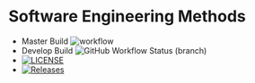 # Software Engineering Methods

- Master Build ![workflow](https://github.com/Cosmin-Ciocan/Group16/actions/workflows/main.yml/badge.svg)  
- Develop Build ![GitHub Workflow Status (branch)](https://img.shields.io/github/workflow/status/Cosmin-Ciocan/Group16/A%20workflow%20for%20my%20Hello%20World%20App)
- [![LICENSE](https://img.shields.io/github/license/Cosmin-Ciocan/sem.svg?style=flat-square)](https://github.com/Cosmin-Ciocan/Group16/blob/master/LICENSE)  
- [![Releases](https://img.shields.io/github/release/Cosmin-Ciocan/Group16/all.svg?style=flat-square)](https://github.com/Cosmin-Ciocan/Group16/releases)  

